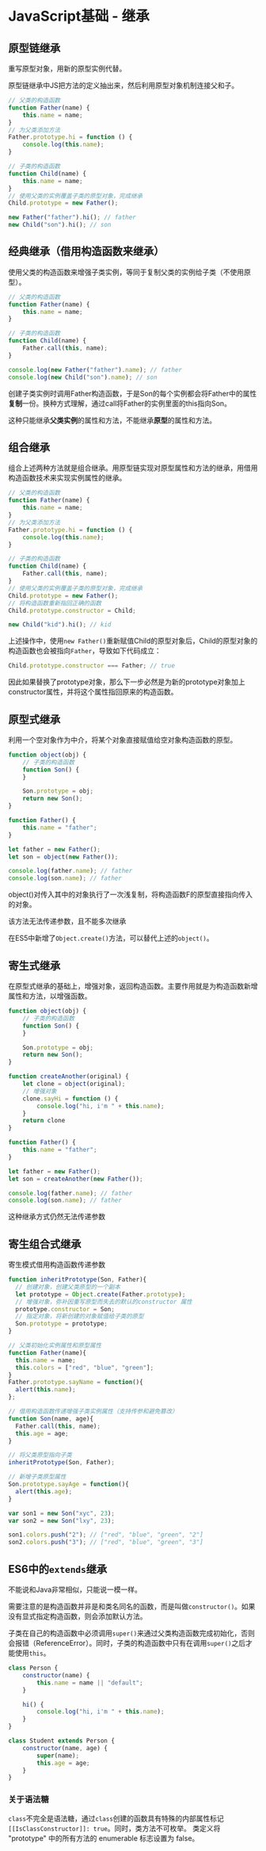 # JavaScript基础 - 继承

## 原型链继承
重写原型对象，用新的原型实例代替。

原型链继承中JS把方法的定义抽出来，然后利用原型对象机制连接父和子。

```js
// 父类的构造函数
function Father(name) {
    this.name = name;
}
// 为父类添加方法
Father.prototype.hi = function () {
    console.log(this.name);
}

// 子类的构造函数
function Child(name) {
    this.name = name;
}
// 使用父类的实例覆盖子类的原型对象，完成继承
Child.prototype = new Father();

new Father("father").hi(); // father
new Child("son").hi(); // son
```

## 经典继承（借用构造函数来继承）
使用父类的构造函数来增强子类实例，等同于复制父类的实例给子类（不使用原型）。

```js
// 父类的构造函数
function Father(name) {
    this.name = name;
}

// 子类的构造函数
function Child(name) {
    Father.call(this, name);
}

console.log(new Father("father").name); // father
console.log(new Child("son").name); // son
```

创建子类实例时调用Father构造函数，于是Son的每个实例都会将Father中的属性**复制**一份。换种方式理解，通过call将Father的实例里面的this指向Son。

这种只能继承**父类实例**的属性和方法，不能继承**原型**的属性和方法。

## 组合继承
组合上述两种方法就是组合继承。用原型链实现对原型属性和方法的继承，用借用构造函数技术来实现实例属性的继承。

```js
// 父类的构造函数
function Father(name) {
    this.name = name;
}
// 为父类添加方法
Father.prototype.hi = function () {
    console.log(this.name);
}

// 子类的构造函数
function Child(name) {
    Father.call(this, name);
}
// 使用父类的实例覆盖子类的原型对象，完成继承
Child.prototype = new Father();
// 将构造函数重新指回正确的函数
Child.prototype.constructor = Child;

new Child("kid").hi(); // kid
```

上述操作中，使用`new Father()`重新赋值Child的原型对象后，Child的原型对象的构造函数也会被指向`Father`，导致如下代码成立：
```js
Child.prototype.constructor === Father; // true
```

因此如果替换了prototype对象，那么下一步必然是为新的prototype对象加上constructor属性，并将这个属性指回原来的构造函数。

## 原型式继承
利用一个空对象作为中介，将某个对象直接赋值给空对象构造函数的原型。

```js
function object(obj) {
    // 子类的构造函数
    function Son() {
    }

    Son.prototype = obj;
    return new Son();
}

function Father() {
    this.name = "father";
}

let father = new Father();
let son = object(new Father());

console.log(father.name); // father
console.log(son.name); // father
```

object()对传入其中的对象执行了一次浅复制，将构造函数F的原型直接指向传入的对象。

该方法无法传递参数，且不能多次继承

在ES5中新增了`Object.create()`方法，可以替代上述的`object()`。

## 寄生式继承
在原型式继承的基础上，增强对象，返回构造函数。主要作用就是为构造函数新增属性和方法，以增强函数。

```js
function object(obj) {
    // 子类的构造函数
    function Son() {
    }

    Son.prototype = obj;
    return new Son();
}

function createAnother(original) {
    let clone = object(original);
    // 增强对象
    clone.sayHi = function () {
        console.log("hi, i'm " + this.name);
    }
    return clone
}

function Father() {
    this.name = "father";
}

let father = new Father();
let son = createAnother(new Father());

console.log(father.name); // father
console.log(son.name); // father
```

这种继承方式仍然无法传递参数

## 寄生组合式继承
寄生模式借用构造函数传递参数

```js
function inheritPrototype(Son, Father){
  // 创建对象，创建父类原型的一个副本
  let prototype = Object.create(Father.prototype); 
  // 增强对象，弥补因重写原型而失去的默认的constructor 属性
  prototype.constructor = Son;
  // 指定对象，将新创建的对象赋值给子类的原型
  Son.prototype = prototype;
}

// 父类初始化实例属性和原型属性
function Father(name){
  this.name = name;
  this.colors = ["red", "blue", "green"];
}
Father.prototype.sayName = function(){
  alert(this.name);
};

// 借用构造函数传递增强子类实例属性（支持传参和避免篡改）
function Son(name, age){
  Father.call(this, name);
  this.age = age;
}

// 将父类原型指向子类
inheritPrototype(Son, Father);

// 新增子类原型属性
Son.prototype.sayAge = function(){
  alert(this.age);
}

var son1 = new Son("xyc", 23);
var son2 = new Son("lxy", 23);

son1.colors.push("2"); // ["red", "blue", "green", "2"]
son2.colors.push("3"); // ["red", "blue", "green", "3"]
```

## ES6中的`extends`继承
不能说和Java非常相似，只能说一模一样。

需要注意的是构造函数并非是和类名同名的函数，而是叫做`constructor()`。如果没有显式指定构造函数，则会添加默认方法。

子类在自己的构造函数中必须调用`super()`来通过父类构造函数完成初始化，否则会报错（ReferenceError）。同时，子类的构造函数中只有在调用`super()`之后才能使用`this`。
```js
class Person {
    constructor(name) {
        this.name = name || "default";
    }

    hi() {
        console.log("hi, i'm " + this.name);
    }
}

class Student extends Person {
    constructor(name, age) {
        super(name);
        this.age = age;
    }
}
```

### 关于语法糖
`class`不完全是语法糖，通过`class`创建的函数具有特殊的内部属性标记 `[[IsClassConstructor]]: true`。同时，类方法不可枚举。 类定义将 "prototype" 中的所有方法的 enumerable 标志设置为 false。